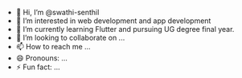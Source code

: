 - 👋 Hi, I’m @swathi-senthil
- 👀 I’m interested in web development and app development
- 🌱 I’m currently learning Flutter and pursuing UG degree final year.
- 💞️ I’m looking to collaborate on ...
- 📫 How to reach me ...
- 😄 Pronouns: ...
- ⚡ Fun fact: ...

<!---
swathi-senthil/swathi-senthil is a ✨ special ✨ repository because its `README.md` (this file) appears on your GitHub profile.
You can click the Preview link to take a look at your changes.
--->
